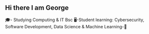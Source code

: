 ## Hi there I am George

🎓- Studying Computing & IT Bsc
🖥️-Student learning: Cybersecurity, Software Development, Data Science & Machine Learning-🤖
